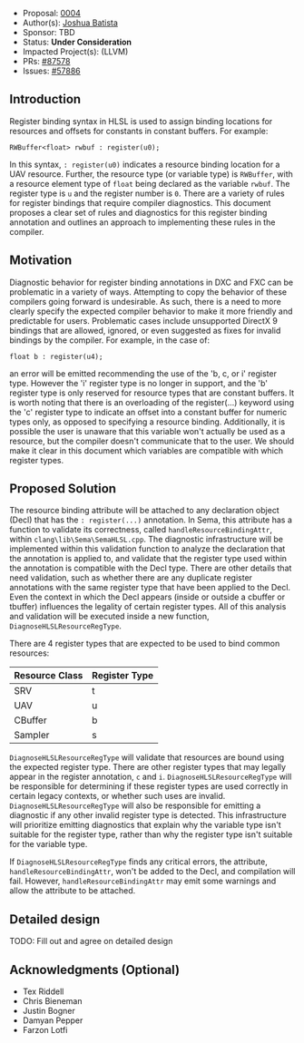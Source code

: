 * Proposal: [0004](INF-0004-register-types-and-diagnostics.md)
* Author(s): [Joshua Batista](https://github.com/bob80905)
* Sponsor: TBD
* Status: **Under Consideration**
* Impacted Project(s): (LLVM)
* PRs: [#87578](https://github.com/llvm/llvm-project/pull/87578)
* Issues: [#57886](https://github.com/llvm/llvm-project/issues/57886)

## Introduction
Register binding syntax in HLSL is used to assign binding locations for
resources and offsets for constants in constant buffers.
For example:
```hlsl
RWBuffer<float> rwbuf : register(u0);
```
In this syntax, `: register(u0)` indicates a resource binding location for a
UAV resource. Further, the resource type (or variable type) is `RWBuffer`, with a 
resource element type of `float` being declared as the variable `rwbuf`. 
The register type is `u` and the register number is `0`.
There are a variety of rules for register bindings that require compiler
diagnostics.  This document proposes a clear set of rules and diagnostics for
this register binding annotation and outlines an approach to implementing these
rules in the compiler.

## Motivation

Diagnostic behavior for register binding annotations in DXC and FXC can be
problematic in a variety of ways.  Attempting to copy the behavior of these
compilers going forward is undesirable. As such, there is a need to more
clearly specify the expected compiler behavior to make it more friendly and
predictable for users.
Problematic cases include unsupported DirectX 9 bindings that are allowed,
ignored, or even suggested as fixes for invalid bindings by the compiler.
For example, in the case of:

`float b : register(u4);`

an error will be emitted recommending the use of the 'b, c, or i' register
type. However the 'i' register type is no longer in support, and the 'b' 
register type is only reserved for resource types that are constant buffers.
It is worth noting that there is an overloading of the register(...) keyword
using the 'c' register type to indicate an offset into a constant buffer for
numeric types only, as opposed to specifying a resource binding.
Additionally, it is possible the user is unaware that this variable won't 
actually be used as a resource, but the compiler doesn't communicate that 
to the user. We should make it clear in this document which variables are 
compatible with which register types.

## Proposed Solution

The resource binding attribute will be attached to any declaration object (Decl)
that has the `: register(...)` annotation. In Sema, this attribute has a function to
validate its correctness, called `handleResourceBindingAttr`, within 
`clang\lib\Sema\SemaHLSL.cpp`. The diagnostic infrastructure will be implemented 
within this validation function to analyze the declaration that the annotation
is applied to, and validate that the register type used within the annotation is 
compatible with the Decl type. There are other details that need validation, such
as whether there are any duplicate register annotations with the same register 
type that have been applied to the Decl. Even the context in which the Decl
appears (inside or outside a cbuffer or tbuffer) influences the legality of 
certain register types. All of this analysis and validation will be executed
inside a new function, `DiagnoseHLSLResourceRegType`.

There are 4 register types that are expected to be used to bind common resources:

| Resource Class | Register Type |
|-|-|
| SRV | t |
| UAV | u |
| CBuffer | b |
| Sampler | s |

`DiagnoseHLSLResourceRegType` will validate that resources are bound using the 
expected register type. There are other register types that may legally appear in 
the register annotation, `c` and `i`. `DiagnoseHLSLResourceRegType` will be 
responsible for determining if these register types are used correctly in certain
legacy contexts, or whether such uses are invalid. `DiagnoseHLSLResourceRegType` 
will also be responsible for emitting a diagnostic if any other invalid register
type is detected. This infrastructure will prioritize emitting diagnostics that
explain why the variable type isn't suitable for the register type, rather than 
why the register type isn't suitable for the variable type.

If `DiagnoseHLSLResourceRegType` finds any critical errors, the attribute,
`handleResourceBindingAttr`, won't be added to the Decl, and compilation will
fail. However, `handleResourceBindingAttr` may emit some warnings and allow
the attribute to be attached.


## Detailed design

TODO: Fill out and agree on detailed design

## Acknowledgments (Optional)
* Tex Riddell
* Chris Bieneman
* Justin Bogner
* Damyan Pepper
* Farzon Lotfi
<!-- {% endraw %} -->